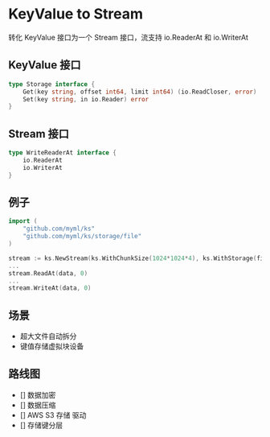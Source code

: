 # KeyValue to Stream

转化 KeyValue 接口为一个 Stream 接口，流支持 io.ReaderAt 和 io.WriterAt

## KeyValue 接口

```go
type Storage interface {
	Get(key string, offset int64, limit int64) (io.ReadCloser, error)
	Set(key string, in io.Reader) error
}
```

## Stream 接口

```go
type WriteReaderAt interface {
	io.ReaderAt
	io.WriterAt
}
```

## 例子

```go
import (
	"github.com/myml/ks"
	"github.com/myml/ks/storage/file"
)

stream := ks.NewStream(ks.WithChunkSize(1024*1024*4), ks.WithStorage(file.Storage{}))
...
stream.ReadAt(data, 0)
...
stream.WriteAt(data, 0)
```

## 场景

- 超大文件自动拆分
- 键值存储虚拟块设备

## 路线图

- [] 数据加密
- [] 数据压缩
- [] AWS S3 存储 驱动
- [] 存储键分层
